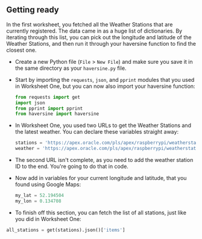 ## Getting ready

In the first worksheet, you fetched all the Weather Stations that are currently registered. The data came in as a huge list of dictionaries. By iterating through this list, you can pick out the longitude and latitude of the Weather Stations, and then run it through your haversine function to find the closest one.

- Create a new Python file (`File` > `New File`) and make sure you save it in the same directory as your `haversine.py` file.

- Start by importing the `requests`, `json`, and `pprint` modules that you used in Worksheet One, but you can now also import your haversine function:

    ``` python
    from requests import get
    import json
    from pprint import pprint
    from haversine import haversine
    ```

- In Worksheet One, you used two URLs to get the Weather Stations and the latest weather. You can declare these variables straight away:

    ``` python
    stations = 'https://apex.oracle.com/pls/apex/raspberrypi/weatherstation/getallstations'
    weather = 'https://apex.oracle.com/pls/apex/raspberrypi/weatherstation/getlatestmeasurements/'
    ```

- The second URL isn't complete, as you need to add the weather station ID to the end. You're going to do that in code.

- Now add in variables for your current longitude and latitude, that you found using Google Maps:

    ``` python
    my_lat = 52.194504
    my_lon = 0.134708
    ```

- To finish off this section, you can fetch the list of all stations, just like you did in Worksheet One:

``` python
all_stations = get(stations).json()['items']
```

